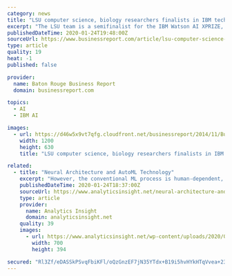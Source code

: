 ```yaml
---
category: news
title: "LSU computer science, biology researchers finalists in IBM technology competition"
excerpt: "The LSU team is a semifinalist for the IBM Watson AI XPRIZE, a $3 million cash prize to be used in research funding. In their research, they are using computer learning, or artificial intelligence, techniques and datasets of known chemical compounds to teach their program to pinpoint compounds that could be effective against specific bacteria."
publishedDateTime: 2020-01-24T19:48:00Z
sourceUrl: https://www.businessreport.com/article/lsu-computer-science-biology-researchers-finalists-in-ibm-technology-competition
type: article
quality: 19
heat: -1
published: false

provider:
  name: Baton Rouge Business Report
  domain: businessreport.com

topics:
  - AI
  - IBM AI

images:
  - url: https://d46w5x9vt7qfg.cloudfront.net/businessreport/2014/11/Business-Report-Default-Social-Image.jpg
    width: 1200
    height: 630
    title: "LSU computer science, biology researchers finalists in IBM technology competition"

related:
  - title: "Neural Architecture and AutoML Technology"
    excerpt: "However, the conventional ML process is human-dependent, and not all companies have the assets to put resources into an experienced data science team. AutoML might be the answer to such circumstances. AutoML focuses on automating each part of the machine learning (ML) work process to increase effectiveness and democratize machine learning so ..."
    publishedDateTime: 2020-01-24T18:37:00Z
    sourceUrl: https://www.analyticsinsight.net/neural-architecture-and-automl-technology/
    type: article
    provider:
      name: Analytics Insight
      domain: analyticsinsight.net
    quality: 39
    images:
      - url: https://www.analyticsinsight.net/wp-content/uploads/2020/01/Neural-Network.jpg
        width: 700
        height: 394

secured: "Rl3Zf/eDASSkPSvqFbiKFl/oQzGnzEF7jN35YTdx+B19i5hvHYkHTqVvea+23fbLfvjaMAFnFk48OKtwcheHNsDJVmcxGC2USHKnnwt5O2+25MNQURcqsfEMcl200jiOKoinzhTKqbsbIM0xz9CXY1iDuclmoPg4Mq8VV/Xk6CqfrFrfYDJ9ZxyKUncWKT/B33XOA09O8KZLeQdjB3tQYVKQyCp/tobIOrLVNekbYrUeieYdKdvYRvYcmGpDLx0XME9dqoqOGNFPylf4MmnuBrcOg6IVLPk2J1RKoSSsxokLzaIgBImGSoCXASs7r6eE;uuATREb26U/gofLtqK51Lg=="
---
```


